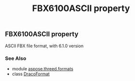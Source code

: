 ﻿---
title: FBX6100ASCII property
second_title: Aspose.3D for Python via .NET API References
description: 
type: docs
weight: 160
url: /python-net/aspose.threed.formats/dracoformat/fbx6100ascii/
is_root: false
---

## FBX6100ASCII property


ASCII FBX file format, with 6.1.0 version

### See Also
* module [aspose.threed.formats](../../)
* class [DracoFormat](/3d/python-net/aspose.threed.formats/dracoformat)
